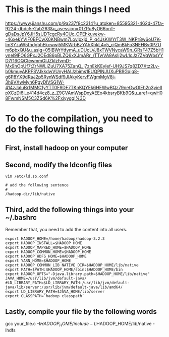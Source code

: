 # This is the main things I need

https://www.jianshu.com/p/9a237f8c2314?u_atoken=85595321-462d-47fa-9224-dbdc5e2ab263&u_asession=01ZRu8yO66onT-gDaDsJpY6JH5sUDTcgcRy4CUc_OPEhkuvekw--46xekYVIF0BFCwX0KNBwm7Lovlpxjd_P_q4JsKWYrT3W_NKPr8w6oU7K-ImSYzaW5fhdgbhEkcwwj5MKWrbBzYAhXhkL4v5_cjQmBkFo3NEHBv0PZUm6pbxQU&u_asig=05IBWrYtfymA_uDUcLVJ8xTWVNycaW9n_GRsF47Z5bH1vnel9lFO6GPxJ2OEd86pBLZQ6xXJmARr_rTTwVA8AsIj2wL1cJz7ZVqWbsYYD7f16OQCIewmmGIJZklzfvmD-Mx9hOpUf7tZrNWLjZuU7XA75ZanQ_j7znEkKEyIef-UH9JS7q8ZD7Xtz2Ly-b0kmuyAKRFSVJkkdwVUnyHAIJzbims1EUQPlNJUXuPB9Gqjq8-g6P8YX9dRaJ2p5RynWSdf9JIAkyKervFWgmMgV8j-3h9VXwMyh6PgyDIVSG1W-414zJaIuBr1MMC1yYTT0F9DF7TKnKQYEk6HFWwBQz79neGwOIEh2n3yieIIpXCzDi6I_e414d4cz8_z_Z9CVAmWspDxyAEEo4kbsryBKb9Q&u_aref=qwH08FwmNSM5C3ZSd6K%2FxiyygqI%3D

# To do the compilation, you need to do the following things

## First, install hadoop on your computer

## Second, modify the ldconfig files
```shell
vim /etc/ld.so.conf

# add the following sentence
#
/hadoop-dir/lib/native
```
## Third, add the following things into your ~/.bashrc

Remember that, you need to add the content into all users.

```shell
export HADOOP_HOME=/home/hadoop/hadoop-3.2.3
export HADOOP_INSTALL=$HADOOP_HOME
export HADOOP_MAPRED_HOME=$HADOOP_HOME
export HADOOP_COMMON_HOME=$HADOOP_HOME
export HADOOP_HDFS_HOME=$HADOOP_HOME
export YARN_HOME=$HADOOP_HOME
export HADOOP_COMMON_LIB_NATIVE_DIR=$HADOOP_HOME/lib/native
export PATH=$PATH:$HADOOP_HOME/sbin:$HADOOP_HOME/bin
export HADOOP_OPTS="-Djava.library.path=$HADOOP_HOME/lib/native"
JAVA_HOME=/usr/lib/jvm/default-java/
#LD_LIBRARY_PATH=$LD_LIBRARY_PATH:/usr/lib/jvm/default-java/lib/server:/usr/lib/jvm/default-java/lib/amd64/
export LD_LIBRARY_PATH=$JAVA_HOME/lib/server
export CLASSPATH=`hadoop classpath`

```

## Lastly, compile your file by the following words

gcc your_file.c -I$HADOOP_HOME/include -L$HADOOP_HOME/lib/native -lhdfs 
